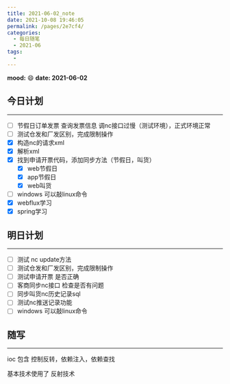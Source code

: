 ```yaml
---
title: 2021-06-02_note
date: 2021-10-08 19:46:05
permalink: /pages/2e7cf4/
categories:
  - 每日随笔
  - 2021-06
tags:
  - 
---
```

**mood:** :smile:  																		**date: 2021-06-02**  

## 今日计划  
------
- [ ] 节假日订单发票 查询发票信息 调nc接口过慢（测试环境），正式环境正常
- [ ] 测试仓发和厂发区别，完成限制操作
- [x] 构造nc的请求xml
- [x] 解析xml
- [x] 找到申请开票代码，添加同步方法（节假日，叫货）
  - [x] web节假日 
  - [x] app节假日
  - [x] web叫货
- [ ] windows 可以敲linux命令
- [x] webflux学习
- [x] spring学习

## 明日计划  
------
- [ ]  测试 nc update方法
- [ ]  测试仓发和厂发区别，完成限制操作
- [ ]  测试申请开票 是否正确
- [ ]  客商同步nc接口 检查是否有问题
- [ ]  同步叫货nc历史记录sql
- [ ]  测试nc推送记录功能
- [ ]  windows 可以敲linux命令
## 随写 
------

ioc 包含 控制反转，依赖注入，依赖查找

基本技术使用了 反射技术